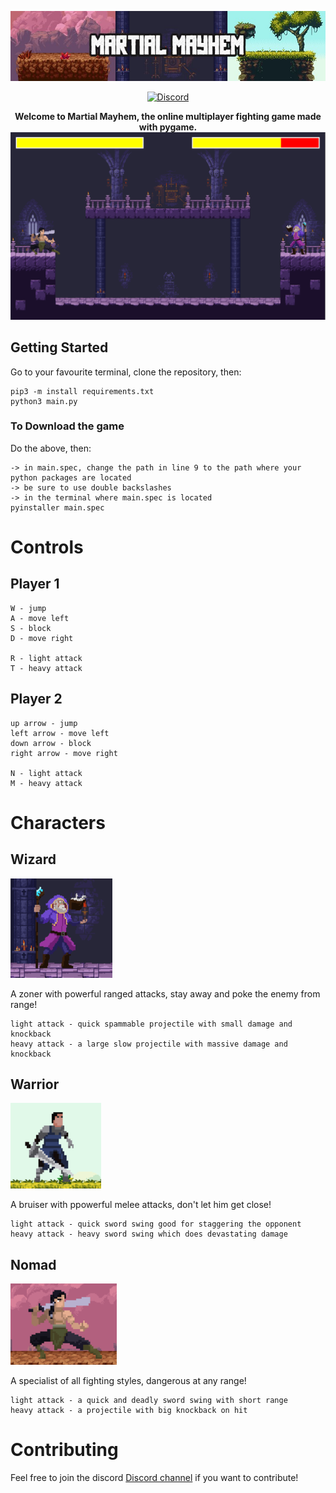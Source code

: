 <p align="center">
  <img src="game/assets/screenshots/readme_headerv1.jpg"/>
</p>

<div align="center">
<a href="https://discord.gg/rrVNskkC"><img src="https://camo.githubusercontent.com/b12a95e20b7ca35f918c0ab5103fe56b6f44c067/68747470733a2f2f696d672e736869656c64732e696f2f62616467652f636861742d6f6e253230646973636f72642d3732383964612e737667" alt="Discord" /></a>
</div>


<p align="center">
  <strong>Welcome to Martial Mayhem, the online multiplayer fighting game made with pygame.</strong>

  <img width="704" alt="Game screenshot" src="game/assets/screenshots/nomadvwizard.png">
</p>

## Getting Started

Go to your favourite terminal, clone the repository, then:

    pip3 -m install requirements.txt
    python3 main.py
    
### To Download the game

Do the above, then:

    -> in main.spec, change the path in line 9 to the path where your python packages are located
    -> be sure to use double backslashes
    -> in the terminal where main.spec is located
    pyinstaller main.spec

# Controls

## Player 1
    W - jump
    A - move left
    S - block
    D - move right

    R - light attack
    T - heavy attack

## Player 2
    up arrow - jump
    left arrow - move left
    down arrow - block
    right arrow - move right

    N - light attack
    M - heavy attack

# Characters

## Wizard
<p align="left">
  <img src="game/assets/screenshots/wizardchar.png"/>
</p>
A zoner with powerful ranged attacks, stay away and poke the enemy from range!

    light attack - quick spammable projectile with small damage and knockback
    heavy attack - a large slow projectile with massive damage and knockback

## Warrior
<p align="left">
  <img src="game/assets/screenshots/warriorchar.png"/>
</p>
A bruiser with ppowerful melee attacks, don't let him get close!

    light attack - quick sword swing good for staggering the opponent
    heavy attack - heavy sword swing which does devastating damage

## Nomad
<p align="left">
  <img src="game/assets/screenshots/nomadchar.png"/>
</p>
A specialist of all fighting styles, dangerous at any range!

    light attack - a quick and deadly sword swing with short range
    heavy attack - a projectile with big knockback on hit


# Contributing

Feel free to join the discord [Discord channel](https://discord.gg/rrVNskkC) if you want to contribute!

